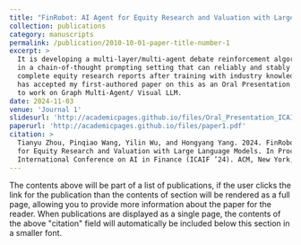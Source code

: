 ```yaml
---
title: "FinRobot: AI Agent for Equity Research and Valuation with Large Language Models"
collection: publications
category: manuscripts
permalink: /publication/2010-10-01-paper-title-number-1
excerpt: >
  It is developing a multi-layer/multi-agent debate reinforcement algorithm
  in a chain-of-thought prompting setting that can reliably and stably produce
  complete equity research reports after training with industry knowledge. ACM ICAIF''24
  has accepted my first-authored paper on this as an Oral Presentation. Our next step is
  to work on Graph Multi-Agent/ Visual LLM.
date: 2024-11-03
venue: 'Journal 1'
slidesurl: 'http://academicpages.github.io/files/Oral_Presentation_ICAIF_24.pdf'
paperurl: 'http://academicpages.github.io/files/paper1.pdf'
citation: >
  Tianyu Zhou, Pinqiao Wang, Yilin Wu, and Hongyang Yang. 2024. FinRobot: AI Agent
  for Equity Research and Valuation with Large Language Models. In Proceedings of ACM
  International Conference on AI in Finance (ICAIF ’24). ACM, New York, NY, USA.
---
```


The contents above will be part of a list of publications, if the user clicks the link for the publication than the contents of section will be rendered as a full page, allowing you to provide more information about the paper for the reader. When publications are displayed as a single page, the contents of the above "citation" field will automatically be included below this section in a smaller font.
